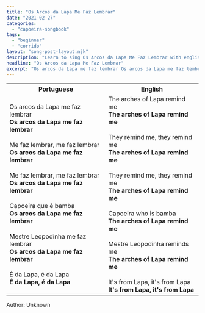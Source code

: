 ```yaml
---
title: "Os Arcos da Lapa Me Faz Lembrar"
date: "2021-02-27"
categories:
  - "capoeira-songbook"
tags:
  - "beginner"
  - "corrido"
layout: "song-post-layout.njk"
description: "Learn to sing Os Arcos da Lapa Me Faz Lembrar with english and portuguese translations along with a video to help you learn."
headline: "Os Arcos da Lapa Me Faz Lembrar"
excerpt: "Os arcos da Lapa me faz lembrar Os arcos da Lapa me faz lembrar"
---
```


<table class="capoeira-table">
    <tr class="header-row">
        <th>Portuguese</th>
        <th>English</th>
    </tr>
    <tr>
        <td>
            Os arcos da Lapa me faz lembrar<br>
            <strong>Os arcos da Lapa me faz lembrar</strong><br><br>
            Me faz lembrar, me faz lembrar<br>
            <strong>Os arcos da Lapa me faz lembrar</strong><br><br>
            Me faz lembrar, me faz lembrar<br>
            <strong>Os arcos da Lapa me faz lembrar</strong><br><br>
            Capoeira que é bamba<br>
            <strong>Os arcos da Lapa me faz lembrar</strong><br><br>
            Mestre Leopodinha me faz lembrar<br>
            <strong>Os arcos da Lapa me faz lembrar</strong><br><br>
            É da Lapa, é da Lapa<br>
            <strong>É da Lapa, é da Lapa</strong>
        </td>
        <td>
            The arches of Lapa remind me<br>
            <strong>The arches of Lapa remind me</strong><br><br>
            They remind me, they remind me<br>
            <strong>The arches of Lapa remind me</strong><br><br>
            They remind me, they remind me<br>
            <strong>The arches of Lapa remind me</strong><br><br>
            Capoeira who is bamba<br>
            <strong>The arches of Lapa remind me</strong><br><br>
            Mestre Leopodinha reminds me<br>
            <strong>The arches of Lapa remind me</strong><br><br>
            It's from Lapa, it's from Lapa<br>
            <strong>It's from Lapa, it's from Lapa</strong>
        </td>
    </tr>
</table>

<figcaption>

Author: Unknown

</figcaption>